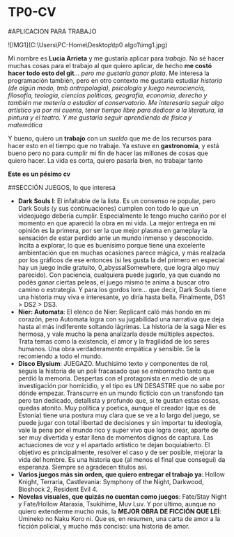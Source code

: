 # TP0-CV

#APLICACION PARA TRABAJO

![IMG1](C:\Users\PC-Home\Desktop\tp0 algo1\img1.jpg)



Mi nombre es **Lucia Arrieta** y me gustaría aplicar para *trabajo*. No sé hacer muchas cosas para el trabajo al que quiero aplicar, de hecho **me costó hacer todo esto del git**... *pero me gustaría ganar plata*. Me interesa la programación también, pero en otro contexto me gustaría estudiar *historia (de algún modo, tmb antropología), psicología y luego neurociencia, filosofía, teología, ciencias políticas, geografía, economía, derecho y también me metería a estudiar al conservatorio. Me interesaría seguir algo artístico ya por mi cuenta, tener tiempo libre para dedicar a la literatura, la pintura y el teatro. Y me gustaria seguir aprendiendo de física y matemática*

Y bueno, quiero un **trabajo** con un *sueldo* que me de los recursos para hacer esto en el tiempo que no trabaje. Ya estuve en **gastronomia**, y está bueno pero no para cumplir mi fin de hacer las millones de cosas que quiero hacer. La vida es corta, quiero pasarla bien, no trabajar tanto 

**Este es un pésimo cv** 

##SECCIÓN JUEGOS, lo que interesa

+ **Dark Souls I**: El infaltable de la lista. Es un consenso re popular, pero Dark Souls (y sus continuaciones) cumplen con todo lo que un videojuego debería cumplir. Especialmente le tengo mucho cariño por el momento en que apareció la obra en mi vida. La mejor entrega en mi opinión es la primera, por ser la que mejor plasma en gameplay la sensación de estar perdido ante un mundo inmenso y desconocido. Incita a explorar, lo que es buenísimo porque tiene una excelente ambientación que en muchas ocasiones parece mágica, y más realzada por los gráficos de ese entonces (si les gusta la del primero en especial hay un juego indie gratuito, 0_abyssalSomewhere, que logra algo muy parecido). Con paciencia, cualquiera puede jugarlo, ya que cuando no podés ganar ciertas peleas, el juego mismo te anima a buscar otro camino o estrategia. Y para los gordos lore... que decir, Dark Souls tiene una historia muy viva e interesante, yo diría hasta bella. Finalmente, DS1 > DS2 > DS3. 
+ **Nier: Automata**: El elenco de Nier: Replicant caló más hondo en mi corazón, pero Automata logra con su jugabilidad una narrativa que deja hasta al más indiferente soltando lágrimas. La historia de la saga Nier es hermosa, y vale mucho la pena analizarla desde múltiples aspectos. Trata temas como la existencia, el amor y la fragilidad de los seres humanos. Una obra verdaderamente empática y sensible. Se la recomiendo a todo el mundo. 
+ **Disco Elysium**: JUEGAZO. Muchísimo texto y componentes de rol, seguís la historia de un poli fracasado que se emborracho tanto que perdió la memoria. Despertas con el protagonista en medio de una investigación por homicidio, y el tipo es UN DESASTRE que no sabe por dónde empezar. Transcurre en un mundo ficticio con un transfondo tan pero tan dedicado, detallista y profundo que, si te gustan estas cosas, quedas atonito. Muy política y poetica, aunque el creador (que es de Estonia) tiene una postura muy clara que se ve a lo largo del juego, se puede jugar con total libertad de decisiones y sin importar tu ideología, vale la pena por el mundo rico y super vivo que logra crear, aparte de ser muy divertida y estar llena de momentos dignos de captura. Las actuaciones de voz y el apartado artístico te dejan boquiabierto. El objetivo es principalmente, resolver el caso y de ser posible, mejorar la vida del hombre. Es una historia que (al menos el final que conseguí) da esperanza. Siempre se agradecen titulos asi.
+ **Varios juegos más sin orden, que quiero entregar el trabajo ya**: Hollow Knight, Terraria, Castlevania: Symphony of the Night, Darkwood, Bioshock 2, Resident Evil 4. 
+ **Novelas visuales, que quizás no cuentan como juegos**: Fate/Stay Night y Fate/Hollow Ataraxia, Tsukihime, Muv Luv. Y por último, aunque no quiero extenderme mucho más, la **MEJOR OBRA DE FICCIÓN QUE LEÍ**: Umineko no Naku Koro ni. Que es, en resumen, una carta de amor a la ficción policial, y mucho más conciso: una historia de amor. 

